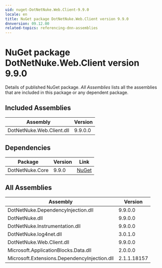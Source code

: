 ```yaml
---
uid: nuget-DotNetNuke.Web.Client-9.9.0
locale: en
title: NuGet package DotNetNuke.Web.Client version 9.9.0
dnnversion: 09.12.00
related-topics: referencing-dnn-assemblies
---
```


# NuGet package DotNetNuke.Web.Client version 9.9.0
Details of published NuGet package.
*All Assemblies* lists all the assemblies that are included in this package or any dependent package.

## Included Assemblies

|Assembly|Version|
|---|---|
|DotNetNuke.Web.Client.dll|9.9.0.0|

## Dependencies

|Package|Version|Link|
|---|---|---|
|DotNetNuke.Core|9.9.0|[NuGet](https://www.nuget.org/packages/DotNetNuke.Core/9.9.0)|

## All Assemblies

|Assembly|Version|
|---|---|
|DotNetNuke.DependencyInjection.dll|9.9.0.0|
|DotNetNuke.dll|9.9.0.0|
|DotNetNuke.Instrumentation.dll|9.9.0.0|
|DotNetNuke.log4net.dll|3.0.1.0|
|DotNetNuke.Web.Client.dll|9.9.0.0|
|Microsoft.ApplicationBlocks.Data.dll|2.0.0.0|
|Microsoft.Extensions.DependencyInjection.dll|2.1.1.18157|

